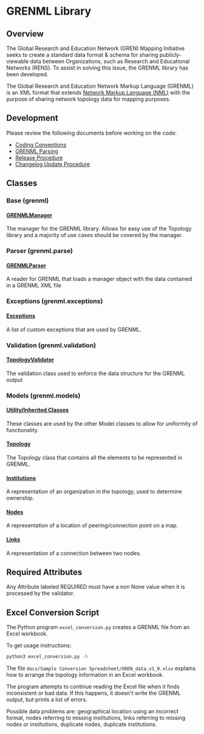 # GRENML Library

## Overview

The Global Research and Education Network (GREN) Mapping Initiative seeks to create a
standard data format & schema for sharing publicly-viewable data between Organizations, such as Research and Educational Networks (RENS).
To assist in solving this issue, the GRENML library has been developed.

The Global Research and Education Network Markup Language (GRENML) is an
XML format that extends [Network Markup Language (NML)](https://www.ogf.org/documents/GFD.206.pdf) with the purpose of 
sharing network topology data for mapping purposes.
 
## Development

Please review the following documents before working on the code:

- [Coding Conventions](development/coding_conventions.md)
- [GRENML Parsing](development/grenml-parser.md)
- [Release Procedure](development/release.md)
- [Changelog Update Procedure](development/changelog.md)

## Classes

### Base (grenml)

#### [GRENMLManager](classes/manager.md) 

The manager for the GRENML library. Allows for easy use of the Topology library
and a majority of use cases should be covered by the manager.

### Parser (grenml.parse)

#### [GRENMLParser](development/grenml-parser.md)

A reader for GRENML that loads a manager object with the data contained in a GRENML XML file

### Exceptions (grenml.exceptions)

#### [Exceptions](exception.md)

A list of custom exceptions that are used by GRENML.

### Validation (grenml.validation)

#### [TopologyValidator](classes/validation.md)

The validation class used to enforce the data structure for the GRENML output

### Models (grenml.models)

#### [Utility/Inherited Classes](classes/base.md) 

These classes are used by the other Model classes to allow for uniformity 
of functionality.

#### [Topology](classes/topology.md) 

The Topology class that contains all the elements to be represented in GRENML.

#### [Institutions](classes/institutions.md) 

A representation of an organization in the topology, used to determine ownership.

#### [Nodes](classes/nodes.md) 

A representation of a location of peering/connection point on a map.

#### [Links](classes/links.md)

A representation of a connection between two nodes.

## Required Attributes

Any Attribute labeled REQUIRED must have a non None value when it is processed 
by the validator.

## Excel Conversion Script

The Python program `excel_conversion.py` creates a GRENML file from an Excel workbook.

To get usage instructions:

```sh
python3 excel_conversion.py -h
```

The file `docs/Sample Conversion Spreadsheet/GREN_data.v1_0.xlsx` explains how to arrange the topology information in an Excel workbook.

The program attempts to continue reading the Excel file when it finds inconsistent or bad data. If this happens, it doesn't write the GRENML output, but prints a list of errors.

Possible data problems are: geographical location using an incorrect format, nodes referring to missing institutions, links referring to missing nodes or institutions, duplicate nodes, duplicate institutions.
